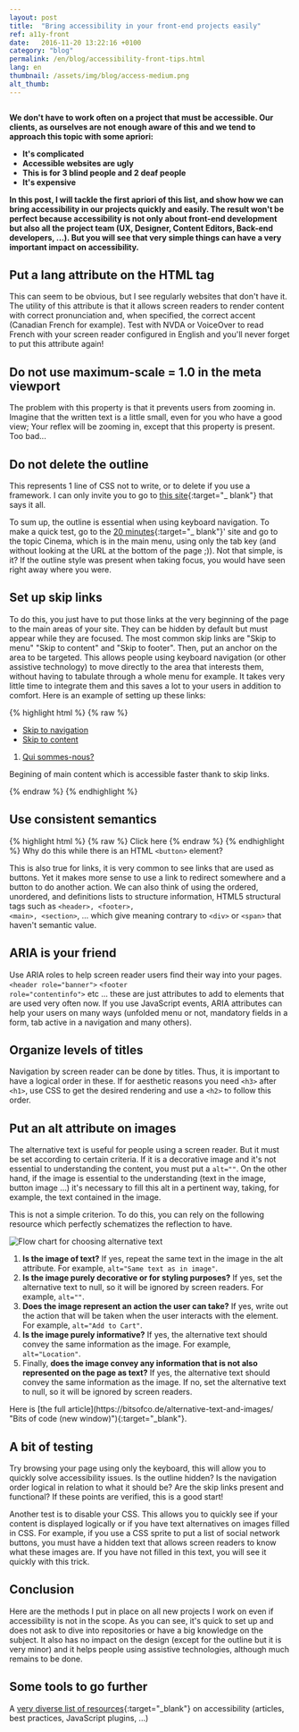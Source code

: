 ```yaml
---
layout: post
title:  "Bring accessibility in your front-end projects easily"
ref: a11y-front
date:   2016-11-20 13:22:16 +0100
category: "blog"
permalink: /en/blog/accessibility-front-tips.html
lang: en
thumbnail: /assets/img/blog/access-medium.png
alt_thumb: 
---
```


<img src="{{ site.baseurl }}/assets/img/blog/access.png" alt="" 
             srcset="{{ site.baseurl }}/assets/img/blog/access-medium.png 670w,
          {{ site.baseurl }}/assets/img/blog/access.png 1024w"
          sizes="(min-width:671px) 1024px"/> 

**We don't have to work often on a project that must be accessible.
Our clients, as ourselves are not enough aware of this and we tend to approach this topic with some apriori:**

 * **It's complicated**
 * **Accessible websites are ugly**
 * **This is for 3 blind people and 2 deaf people**
 * **It's expensive**

**In this post, I will tackle the first apriori of this list, and show how we can bring accessibility in our projects quickly and easily. The result won't be perfect because accessibility is not only about front-end development but also all the project team (UX, Designer, Content Editors, Back-end developers, ...). But you will see that very simple things can have a very important impact on accessibility.**

## Put a lang attribute on the HTML tag
This can seem to be obvious, but I see regularly websites that don't have it.
The utility of this attribute is that it allows screen readers to render content with correct pronunciation and, when specified, the correct accent (Canadian French for example). Test with NVDA or VoiceOver to read French with your screen reader configured in English and you'll never forget to put this attribute again!

## Do not use maximum-scale = 1.0 in the meta viewport
The problem with this property is that it prevents users from zooming in. Imagine that the written text is a little small, even for you who have a good view; Your reflex will be zooming in, except that this property is present. Too bad...

## Do not delete the outline
This represents 1 line of CSS not to write, or to delete if you use a framework.
I can only invite you to go to [this site](http://www.outlinenone.com/ "Outline none (new window)"){:target="_ blank"} that says it all.

To sum up, the outline is essential when using keyboard navigation. To make a quick test, go to the [20 minutes](http://www.20min.ch/ro/ "20 minutes Switzerland (new window)"){:target="_ blank"}' site and go to the topic Cinema, which is in the main menu, using only the tab key (and without looking at the URL at the bottom of the page ;)). Not that simple, is it? If the outline style was present when taking focus, you would have seen right away where you were.

## Set up skip links
To do this, you just have to put those links at the very beginning of the page to the main areas of your site. They can be hidden by default but must appear while they are focused. The most common skip links are "Skip to menu" "Skip to content" and "Skip to footer". Then, put an anchor on the area to be targeted. This allows people using keyboard navigation (or other assistive technology) to move directly to the area that interests them, without having to tabulate through a whole menu for example. It takes very little time to integrate them and this saves a lot to your users in addition to comfort.
Here is an example of setting up these links:

{% highlight html %}
{% raw %}
<ul class="skip_links">
    <li>
        <a href="#nav" class="a11y_hidden">Skip to navigation</a>
    </li>
    <li>
        <a href="#page" class="a11y_hidden">Skip to content</a>
    </li>
</ul>

<nav role="navigation" id="nav" tabindex="-1">
    <ol>
        <li>
            <a href="/">Qui sommes-nous?</a>
        </li>
    </ol>
</nav>

<main role="main" id="page" tabindex="-1">
    <p>
        Begining of main content which is accessible faster thank to skip links.
    </p>
</main>
{% endraw %}
{% endhighlight %}

## Use consistent semantics
{% highlight html %}
{% raw %}
<span onclick="btnFunction();" class="btn btn-primary">Click here</span>
{% endraw %}
{% endhighlight %}
Why do this while there is an HTML <code>&lt;button&gt;</code> element?

This is also true for links, it is very common to see links that are used as buttons. Yet it makes more sense to use a link to redirect somewhere and a button to do another action.
We can also think of using the ordered, unordered, and definitions lists to structure information, HTML5 structural tags such as <code>&lt;header&gt;, &lt;footer&gt;, &lt;main&gt;, &lt;section&gt;</code>, ... which give meaning contrary to <code>&lt;div&gt;</code> or <code>&lt;span&gt;</code> that haven't semantic value.

## ARIA is your friend
Use ARIA roles to help screen reader users find their way into your pages.
<code>&lt;header role="banner"&gt;</code> <code><footer role="contentinfo"&gt;</code> etc ... these are just attributes to add to elements that are used very often now.
If you use JavaScript events, ARIA attributes can help your users on many ways (unfolded menu or not, mandatory fields in a form, tab active in a navigation and many others).

## Organize levels of titles
Navigation by screen reader can be done by titles. Thus, it is important to have a logical order in these. If for aesthetic reasons you need <code>&lt;h3&gt;</code> after <code>&lt;h1&gt;</code>, use CSS to get the desired rendering and use a <code>&lt;h2&gt;</code> to follow this order.

## Put an alt attribute on images
The alternative text is useful for people using a screen reader. But it must be set according to certain criteria. If it is a decorative image and it's not essential to understanding the content, you must put a <code>alt=""</code>.
On the other hand, if the image is essential to the understanding (text in the image, button image ...) it's necessary to fill this alt in a pertinent way, taking, for example, the text contained in the image.

This is not a simple criterion. To do this, you can rely on the following resource which perfectly schematizes the reflection to have.

<img src="{{ site.baseurl }}/assets/img/blog/the-alt-cheatsheet.png" alt="Flow chart for choosing alternative text" aria-labelledby="description"/>
<ol id="description" class="a11y_hidden">  
    <li><strong>Is the image of text?</strong> If yes, repeat the same text in the image in the alt attribute. For example, <code>alt="Same text as in image"</code>.</li>
    <li><strong>Is the image purely decorative or for styling purposes?</strong>  If yes, set the alternative text to null, so it will be ignored by screen readers. For example, <code>alt=""</code>.</li>
    <li><strong>Does the image represent an action the user can take?</strong>  If yes, write out the action that will be taken when the user interacts with the element. For example, <code>alt="Add to Cart"</code>.</li>
    <li><strong>Is the image purely informative?</strong>  If yes, the alternative text should convey the same information as the image. For example, <code>alt="Location"</code>.</li>
    <li>Finally, <strong>does the image convey any information that is not also represented on the page as text?</strong>  If yes, the alternative text should convey the same information as the image. If no, set the alternative text to null, so it will be ignored by screen readers.</li>
</ol>
Here is [the full article](https://bitsofco.de/alternative-text-and-images/ "Bits of code (new window)"){:target="_blank"}.

## A bit of testing
Try browsing your page using only the keyboard, this will allow you to quickly solve accessibility issues. Is the outline hidden? Is the navigation order logical in relation to what it should be? Are the skip links present and functional? If these points are verified, this is a good start!

Another test is to disable your CSS. This allows you to quickly see if your content is displayed logically or if you have text alternatives on images filled in CSS.
For example, if you use a CSS sprite to put a list of social network buttons, you must have a hidden text that allows screen readers to know what these images are. If you have not filled in this text, you will see it quickly with this trick.

## Conclusion
Here are the methods I put in place on all new projects I work on even if accessibility is not in the scope. As you can see, it's quick to set up and does not ask to dive into repositories or have a big knowledge on the subject. It also has no impact on the design (except for the outline but it is very minor) and it helps people using assistive technologies, although much remains to be done.

## Some tools to go further
A [very diverse list of resources](https://github.com/atalan/a11y-resources/blob/master/list-of-a11y-resources.md "Atalan's Github (new window)"){:target="_blank"} on accessibility (articles, best practices, JavaScript plugins, ...)


